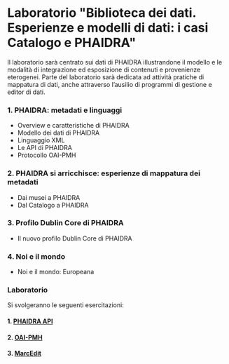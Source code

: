# Laboratorio "Biblioteca dei dati. Esperienze e modelli di dati: i casi Catalogo e PHAIDRA"

Il laboratorio sarà centrato sui dati di PHAIDRA illustrandone il modello e le modalità di integrazione ed esposizione di contenuti e provenienze eterogenei. Parte del laboratorio sarà dedicata ad attività pratiche di mappatura di dati, anche attraverso l’ausilio di programmi di gestione e editor di dati.

### 1. PHAIDRA: metadati e linguaggi

- Overview e caratteristiche di PHAIDRA
- Modello dei dati di PHAIDRA
- Linguaggio XML
- Le API di PHAIDRA
- Protocollo OAI-PMH

### 2. PHAIDRA si arricchisce: esperienze di mappatura dei metadati

- Dai musei a PHAIDRA
- Dal Catalogo a PHAIDRA

### 3. Profilo Dublin Core di PHAIDRA

- Il nuovo profilo Dublin Core di PHAIDRA

### 4. Noi e il mondo

- Noi e il mondo: Europeana


### Laboratorio

Si svolgeranno le seguenti esercitazioni:

#### 1. [PHAIDRA API](https://github.com/GiulioTuretta/la-biblioteca-dei-dati/wiki/PHAIDRA-API)
#### 2. [OAI-PMH](https://github.com/GiulioTuretta/la-biblioteca-dei-dati/wiki/OAI-PMH)
#### 3. [MarcEdit](https://github.com/GiulioTuretta/la-biblioteca-dei-dati/wiki/MarcEdit)
